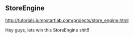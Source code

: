 ## StoreEngine

http://tutorials.jumpstartlab.com/projects/store_engine.html


Hey guys, lets win this StoreEngine shit!!